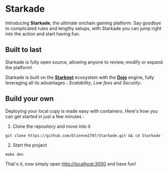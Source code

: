 # Starkade

Introducing **Starkade**, the ultimate onchain gaming platform. Say goodbye to complicated rules and lengthy setups, with Starkade you can jump right into the action and start having fun.

## Built to last

Starkade is fully open source, allowing anyone to review, modify or expand the platform!

Starkade is built on the **[Starknet](https://starknet.io)** ecosystem with the **[Dojo](https://dojoengine.org)** engine, fully leveraging all its advantages : *Scalability*, *Low fees* and *Security*.

## Build your own

Deploying your local copy is made easy with containers. Here's how you can get started in just a few minutes :

1. Clone the repository and move into it

`git clone https://github.com/Etienne2707/Starkade.git && cd Starkade`

2. Start the project

`make dev`

That's it, now simply open [http://localhost:3000](http://localhost:3000) and have fun!
